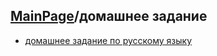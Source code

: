 ## [MainPage](../README.md)/домашнее задание 
- [домашнее задание по русскому языку](./Russianlanguage%20Homework.md)
